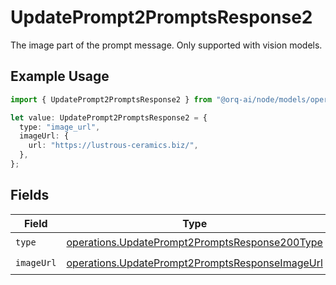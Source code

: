 # UpdatePrompt2PromptsResponse2

The image part of the prompt message. Only supported with vision models.

## Example Usage

```typescript
import { UpdatePrompt2PromptsResponse2 } from "@orq-ai/node/models/operations";

let value: UpdatePrompt2PromptsResponse2 = {
  type: "image_url",
  imageUrl: {
    url: "https://lustrous-ceramics.biz/",
  },
};
```

## Fields

| Field                                                                                                              | Type                                                                                                               | Required                                                                                                           | Description                                                                                                        |
| ------------------------------------------------------------------------------------------------------------------ | ------------------------------------------------------------------------------------------------------------------ | ------------------------------------------------------------------------------------------------------------------ | ------------------------------------------------------------------------------------------------------------------ |
| `type`                                                                                                             | [operations.UpdatePrompt2PromptsResponse200Type](../../models/operations/updateprompt2promptsresponse200type.md)   | :heavy_check_mark:                                                                                                 | N/A                                                                                                                |
| `imageUrl`                                                                                                         | [operations.UpdatePrompt2PromptsResponseImageUrl](../../models/operations/updateprompt2promptsresponseimageurl.md) | :heavy_check_mark:                                                                                                 | N/A                                                                                                                |